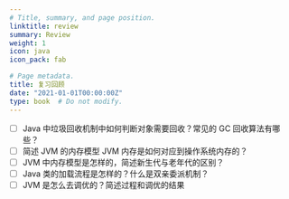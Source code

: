 ```yaml
---
# Title, summary, and page position.
linktitle: review
summary: Review
weight: 1
icon: java
icon_pack: fab

# Page metadata.
title: 复习回顾
date: "2021-01-01T00:00:00Z"
type: book  # Do not modify.
---
```


- [ ] Java 中垃圾回收机制中如何判断对象需要回收？常见的 GC 回收算法有哪些？
- [ ] 简述 JVM 的内存模型 JVM 内存是如何对应到操作系统内存的？
- [ ] JVM 中内存模型是怎样的，简述新生代与老年代的区别？
- [ ] Java 类的加载流程是怎样的？什么是双亲委派机制？
- [ ] JVM 是怎么去调优的？简述过程和调优的结果